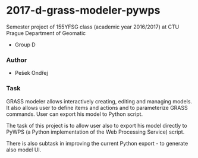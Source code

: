 # 2017-d-grass-modeler-pywps

Semester project of 155YFSG class (academic year 2016/2017) at CTU Prague Department of Geomatic

* Group D

### Author

* Pešek Ondřej

### Task

GRASS modeler allows interactively creating, editing and managing models. It also allows user to define items and actions and to parameterize GRASS commands. User can export his model to Python script. 

The task of this project is to allow user also to export his model directly to PyWPS (a Python implementation of the Web Processing Service) script. 

There is also subtask in improving the current Python export - to generate also model UI. 
